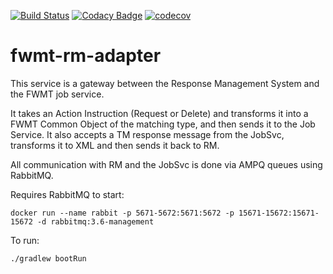 [![Build Status](https://travis-ci.org/ONSdigital/fwmt-rm-adapter.svg?branch=master)](https://travis-ci.org/ONSdigital/fwmt-rm-adapter) [![Codacy Badge](https://api.codacy.com/project/badge/Grade/84861e6c2b77414983539c166b311ee2)](https://www.codacy.com/app/kieran.wardle/fwmt-rm-adapter?utm_source=github.com&amp;utm_medium=referral&amp;utm_content=ONSdigital/fwmt-rm-adapter&amp;utm_campaign=Badge_Grade) [![codecov](https://codecov.io/gh/ONSdigital/fwmt-rm-adapter/branch/master/graph/badge.svg)](https://codecov.io/gh/ONSdigital/fwmt-rm-adapter)


# fwmt-rm-adapter

This service is a gateway between the Response Management System and the FWMT job service.

It takes an Action Instruction (Request or Delete) and transforms it into a FWMT Common Object of the matching type, and then sends it to the Job Service. 
It also accepts a TM response message from the JobSvc, transforms it to XML and then sends it back to RM.


All communication with RM and the JobSvc is done via AMPQ queues using RabbitMQ.

Requires RabbitMQ to start:

	docker run --name rabbit -p 5671-5672:5671:5672 -p 15671-15672:15671-15672 -d rabbitmq:3.6-management

To run:

	./gradlew bootRun
